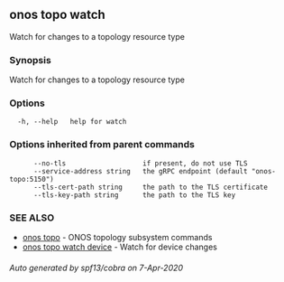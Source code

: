 ## onos topo watch

Watch for changes to a topology resource type

### Synopsis

Watch for changes to a topology resource type

### Options

```
  -h, --help   help for watch
```

### Options inherited from parent commands

```
      --no-tls                   if present, do not use TLS
      --service-address string   the gRPC endpoint (default "onos-topo:5150")
      --tls-cert-path string     the path to the TLS certificate
      --tls-key-path string      the path to the TLS key
```

### SEE ALSO

* [onos topo](onos_topo.md)	 - ONOS topology subsystem commands
* [onos topo watch device](onos_topo_watch_device.md)	 - Watch for device changes

###### Auto generated by spf13/cobra on 7-Apr-2020
